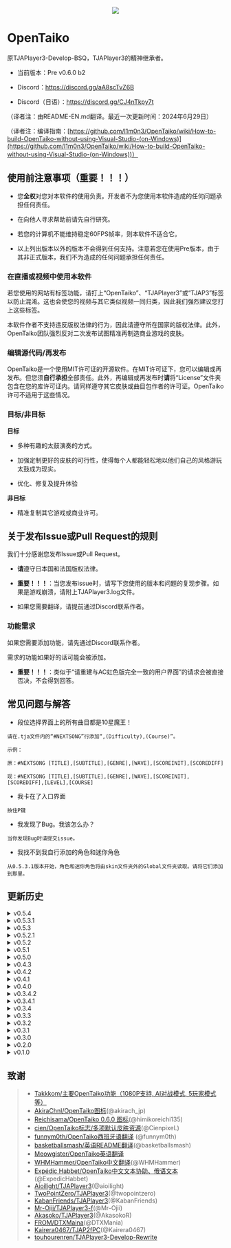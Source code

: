<p align="center">
  <img src="https://user-images.githubusercontent.com/58159635/140600257-f712fc48-d09a-4a5e-a78d-e7c65ca19b80.png">
</p>

# OpenTaiko

原TJAPlayer3-Develop-BSQ，TJAPlayer3的精神继承者。

- 当前版本：Pre v0.6.0 b2

- Discord：https://discord.gg/aA8scTvZ6B

- Discord（日语）：https://discord.gg/CJ4nTkpy7t

（译者注：由README-EN.md翻译。最近一次更新时间：2024年6月29日）

（译者注：编译指南：[https://github.com/l1m0n3/OpenTaiko/wiki/How-to-build-OpenTaiko-without-using-Visual-Studio-(on-Windows)](https://github.com/l1m0n3/OpenTaiko/wiki/How-to-build-OpenTaiko-without-using-Visual-Studio-(on-Windows))）

## 使用前注意事项（重要！！！）

- 您**全权**对您对本软件的使用负责。开发者不为您使用本软件造成的任何问题承担任何责任。

- 在向他人寻求帮助前请先自行研究。

- 若您的计算机不能维持稳定60FPS帧率，则本软件不适合它。

- 以上列出版本以外的版本不会得到任何支持。注意若您在使用Pre版本，由于其非正式版本，我们不为造成的任何问题承担任何责任。

### 在直播或视频中使用本软件

若您使用的网站有标签功能，请打上“OpenTaiko”、“TJAPlayer3”或“TJAP3”标签以防止混淆。这也会使您的视频与其它类似视频一同归类，因此我们强烈建议您打上这些标签。

本软件作者不支持违反版权法律的行为，因此请遵守所在国家的版权法律。此外，OpenTaiko团队强烈反对二次发布试图精准再制造商业游戏的皮肤。

### 编辑源代码/再发布

OpenTaiko是一个使用MIT许可证的开源软件。在MIT许可证下，您可以编辑或再发布。但您须**自行承担**全部责任。此外，再编辑或再发布时**请**将“License”文件夹包含在您的库许可证内。请同样遵守其它皮肤或曲目包作者的许可证。OpenTaiko许可不适用于这些情况。

### 目标/非目标

**目标**

- 多种有趣的太鼓演奏的方式。

- 加强定制更好的皮肤的可行性，使得每个人都能轻松地以他们自己的风格游玩太鼓成为现实。

- 优化、修复及提升体验

**非目标**

- 精准复制其它游戏或商业许可。

## 关于发布Issue或Pull Request的规则

我们十分感谢您发布Issue或Pull Request。

- **请**遵守日本国和法国版权法律。

- **重要！！！**：当您发布issue时，请写下您使用的版本和问题的复现步骤。如果是游戏崩溃，请附上TJAPlayer3.log文件。

- 如果您需要翻译，请提前通过Discord联系作者。

### 功能需求

如果您需要添加功能，请先通过Discord联系作者。

需求的功能如果好的话可能会被添加。

- **重要！！！**：类似于“请重建与AC虹色版完全一致的用户界面”的请求会被直接否决，不会得到回答。

## 常见问题与解答

- 段位选择界面上的所有曲目都是10星魔王！

```
请在.tja文件内的“#NEXTSONG”行添加“,(Difficulty),(Course)”。

示例：

原：#NEXTSONG [TITLE],[SUBTITLE],[GENRE],[WAVE],[SCOREINIT],[SCOREDIFF]

现：#NEXTSONG [TITLE],[SUBTITLE],[GENRE],[WAVE],[SCOREINIT],[SCOREDIFF],[LEVEL],[COURSE]
```

- 我卡在了入口界面

```
按住P键
```

- 我发现了Bug。我该怎么办？

```
当你发现Bug时请提交issue。
```

- 我找不到我自行添加的角色和迷你角色

```
从0.5.3.1版本开始，角色和迷你角色将由skin文件夹外的Global文件夹读取。请将它们添加到那里。
```

## 更新历史

<details>
	<summary>v0.5.4</summary>

	- 修复了多个问题

	- 可以在线下载谱面

	- 支持角色和迷你角色各自的声音

	- 支持在游戏中更换音色

	- 选曲界面新增随机选曲选项

	- 新增康加鼓模式

	- 支持PREIMAGE元数据

	- 更改演奏模式及其图标

	- 新增紫音符（G）、炸弹音符（C），修复牵手音符（A、B）和隐藏音符（F）

</details>

<details>
	<summary>v0.5.3.1</summary>

	- 修复了多个问题

	- 全局化角色和迷你角色

	- 永久性的“最近演奏的曲目”文件夹

	- 简单/普通难度计时区

	- 主菜单及结果画面上的角色

	- 增加按难度搜索曲目

</details>

<details>
	<summary>v0.5.3</summary>

	- 修复了多个Bug

	- 段位结果界面的第一个版本

	- 段位扑面支持任意数量的曲目

	- 对2P Side的支持

	- 重大2P更新（请在Discord中查看更多信息）

	- 现可在演奏模式的选曲界面选择段位谱面

	- 添加了弹出框

	- 第一次【可解锁内容】更新

	- 添加了最爱曲目文件夹

	- 添加了数据库文件（角色与迷你角色的名称及作者名称）

	- 中文支持（WHMHammer）

	- 移除了SlimDX依赖（Mr Ojii）

	- 添加了简单风格皮肤（由cien制作）

	- 自动为每首歌生成唯一标识符

	- 修复了Discord RPC

	- 修复了几个配置文件问题（l1m0n3）

</details>

<details>
	<summary>v0.5.2.1</summary>

	- 修复了多个Bug

	- 在自动模式之外添加了多个AI级别

	- 添加了全局偏移量设置

	- 将自动滚奏替换为了滚奏速度

</details>

<details>
	<summary>v0.5.2</summary>

	- 太鼓部屋功能

	- 自定义名片和角色功能

	- 使金币可获得

	- 使段位称号可解锁

	- 增加多步贴图

	- 增加西班牙语翻译 (由funnym0th制作)

	- 增加“随机选项”

	- UX/UI改善

	- 加速歌曲加载

	- 修复有谱面分歧的谱面

</details>

<details>
	<summary>v0.5.1</summary>

	- 在段位道场中增加动画

	- 增加游戏退出界面和图标

	- 修复问题

	- 多语言支持

	- UI改善

	- 选曲界面增加其他多种样式

</details>

<details>
	<summary>v0.5.0</summary>

	- 太鼓Tower功能 (Background+Result screen backbone)

	- Tower谱面增加“TOWERTYPE”（用以在Tower难度中使用多种皮肤）

	- 段位道场增加准确率考核目标

	- box.def中增加“#BOXCOLOR”、“#BOXTYPE”、“#BGCOLOR”、“#BGTYPE”和“#BOXCHARA”

</details>

<details>
	<summary>v0.4.3</summary>

	- 增加太鼓Tower（游玩）

</details>

<details>
	<summary>v0.4.2</summary>

	- 修复选曲界面的多个问题及崩溃

	- 修复Tower难度崩溃，但未引入太鼓Tower菜单、LIFE管理和结算界面

</details>

<details>
	<summary>v0.4.1</summary>

	- 修复选曲界面的多个问题及崩溃

</details>

<details>
	<summary>v0.4.0</summary>

	- 引入EXAM5、6、7

	- 修复EXAM和数字间有空格导致的崩溃问题

	- 段位道场模块使用更好的代码结构

</details>

<details>
	<summary>v0.3.4.2</summary>

	- 段位道场选择界面中增加迷你角色

</details>

<details>
	<summary>v0.3.4.1</summary>

	- 修复人群动作速度的问题

</details>

<details>
	<summary>v0.3.4</summary>

	- 保存段位道场结果

	- 段位道场选择界面中增加成就展示板

</details>

<details>
	<summary>v0.3.3</summary>

	- 修复段位道场计量槽显示的问题

	- 为段位道场结算画面增加底板

</details>

<details>
	<summary>v0.3.2</summary>

	- 修复结果保存多次的问题

</details>

<details>
	<summary>v0.3.1</summary>

	- 修复P2得分排名不显示的问题

</details>

<details>
	<summary>v0.3.0</summary>

	- 在菜单显示迷你角色

	- 在Nameplate.json文件中，玩家可以分别选择各自的迷你角色

</details>

<details>
	<summary>v0.2.0</summary>

	- 修复选曲界面问题

	- 修复主菜单问题

</details>

<details>
	<summary>v0.1.0</summary>

	- 结算界面动画

</details>

## 致谢

> * [Takkkom/主要OpenTaiko功能（1080P支持, AI对战模式, 5玩家模式等）](https://github.com/Takkkom)
> * [AkiraChnl/OpenTaiko图标](https://github.com/AkiraChnl)(@akirach_jp)
> * [Reichisama/OpenTaiko 0.6.0 图标](https://twitter.com/himikoreichi135)(@himikoreichi135)
> * [cien/OpenTaiko标志/多项默认皮肤资源](https://twitter.com/CienpixeL)(@CienpixeL)
> * [funnym0th/OpenTaiko西班牙语翻译](https://github.com/funnym0th) (@funnym0th)
> * [basketballsmash/英语README翻译](https://twitter.com/basketballsmash)(@basketballsmash)
> * [Meowgister/OpenTaiko英语翻译](https://www.youtube.com/channel/UCDi5puZaJLMUA6OgIAb7rmQ)
> * [WHMHammer/OpenTaiko中文翻译](https://github.com/whmhammer)(@WHMHammer)
> * [Expédic Habbet/OpenTaiko中文文本协助、俄语文本](https://github.com/ExpedicHabbet)(@ExpedicHabbet)
> * [Aioilight/TJAPlayer3](https://github.com/aioilight/TJAPlayer3)(@aioilight)
> * [TwoPointZero/TJAPlayer3](https://github.com/twopointzero/TJAPlayer3)(@twopointzero)
> * [KabanFriends/TJAPlayer3](https://github.com/KabanFriends/TJAPlayer3/tree/features)(@KabanFriends)
> * [Mr-Ojii/TJAPlayer3-f](https://github.com/Mr-Ojii/TJAPlayer3-f)(@Mr-Ojii)
> * [Akasoko/TJAPlayer3](https://github.com/Akasoko-Master/TJAPlayer3)(@AkasokoR)
> * [FROM/DTXMaina](https://github.com/DTXMania)(@DTXMania)
> * [Kairera0467/TJAP2fPC](https://github.com/kairera0467/TJAP2fPC)(@Kairera0467)
> * [touhourenren/TJAPlayer3-Develop-Rewrite](https://github.com/touhourenren)
